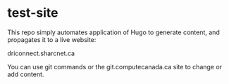 # test-site

This repo simply automates application of Hugo to generate content, 
and propagates it to a live website: 

driconnect.sharcnet.ca

You can use git commands or the git.computecanada.ca site to change or add content.
